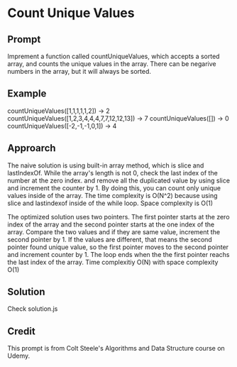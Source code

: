 # Count Unique Values

## Prompt

Imprement a function called countUniqueValues, which accepts a sorted array, and counts the unique values in the array. There can be negarive numbers in the array, but it will always be sorted.

## Example

countUniqueValues([1,1,1,1,1,2]) -> 2
countUniqueValues([1,2,3,4,4,4,7,7,12,12,13]) -> 7
countUniqueValues([]) -> 0
countUniqueValues([-2,-1,-1,0,1]) -> 4

## Approarch

The naive solution is using built-in array method, which is slice and lastIndexOf. While the array's length is not 0, check the last index of the number at the zero index. and remove all the duplicated value by using slice and increment the counter by 1. By doing this, you can count only unique values inside of the array. The time complexity is O(N^2) because using slice and lastindexof inside of the while loop. Space complexity is O(1)

The optimized solution uses two pointers. The first pointer starts at the zero index of the array and the second pointer starts at the one index of the array. Compare the two values and if they are same value, increment the second pointer by 1. If the values are different, that means the second pointer found unique value, so the first pointer moves to the second pointer and increment counter by 1. The loop ends when the the first pointer reachs the last index of the array. Time complexitiy O(N) with space complexity O(1)

## Solution

Check solution.js

## Credit

This prompt is from Colt Steele's Algorithms and Data Structure course on Udemy.
